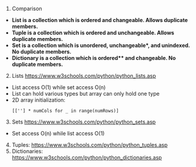 1. Comparison
- <b>List is a collection which is ordered and changeable. Allows duplicate members.</b>
- <b>Tuple is a collection which is ordered and unchangeable. Allows duplicate members.</b>
- <b>Set is a collection which is unordered, unchangeable*, and unindexed. No duplicate members.</b>
- <b>Dictionary is a collection which is ordered** and changeable. No duplicate members.</b>

2. Lists https://www.w3schools.com/python/python_lists.asp
- List access O(1) while set access O(n)
- List can hold various types but array can only hold one type
- 2D array initialization:
    ```
    [[''] * numCols for _ in range(numRows)]
    ```
3. Sets https://www.w3schools.com/python/python_sets.asp
- Set access O(n) while list access O(1)
4. Tuples: https://www.w3schools.com/python/python_tuples.asp
5. Dictionaries: https://www.w3schools.com/python/python_dictionaries.asp